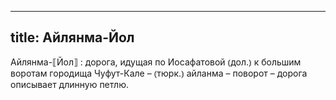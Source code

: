 
---
title: Айлянма-Йол
---
Айлянма-⟦Йол⟧
: дорога, идущая по Иосафатовой ⦅дол.⦆ к большим воротам городища Чуфут-Кале – ⦅тюрк.⦆ айланма – поворот – дорога описывает длинную петлю.
